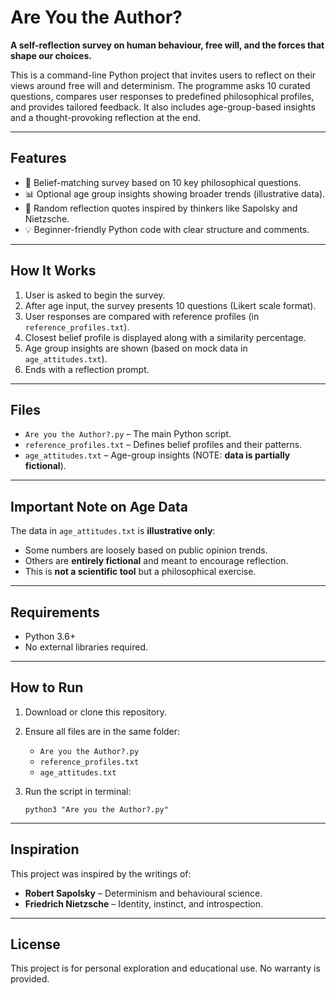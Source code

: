# Are You the Author?

**A self-reflection survey on human behaviour, free will, and the forces that shape our choices.**

This is a command-line Python project that invites users to reflect on their views around free will and determinism. The programme asks 10 curated questions, compares user responses to predefined philosophical profiles, and provides tailored feedback. It also includes age-group-based insights and a thought-provoking reflection at the end.

---

## Features

* 🧠 Belief-matching survey based on 10 key philosophical questions.
* 📊 Optional age group insights showing broader trends (illustrative data).
* 🧭 Random reflection quotes inspired by thinkers like Sapolsky and Nietzsche.
* 💡 Beginner-friendly Python code with clear structure and comments.

---

## How It Works

1. User is asked to begin the survey.
2. After age input, the survey presents 10 questions (Likert scale format).
3. User responses are compared with reference profiles (in `reference_profiles.txt`).
4. Closest belief profile is displayed along with a similarity percentage.
5. Age group insights are shown (based on mock data in `age_attitudes.txt`).
6. Ends with a reflection prompt.

---

## Files

* `Are you the Author?.py` – The main Python script.
* `reference_profiles.txt` – Defines belief profiles and their patterns.
* `age_attitudes.txt` – Age-group insights (NOTE: **data is partially fictional**).

---

## Important Note on Age Data

The data in `age_attitudes.txt` is **illustrative only**:

* Some numbers are loosely based on public opinion trends.
* Others are **entirely fictional** and meant to encourage reflection.
* This is **not a scientific tool** but a philosophical exercise.

---

## Requirements

* Python 3.6+
* No external libraries required.

---

## How to Run

1. Download or clone this repository.
2. Ensure all files are in the same folder:

   * `Are you the Author?.py`
   * `reference_profiles.txt`
   * `age_attitudes.txt`
3. Run the script in terminal:

    ```
   python3 "Are you the Author?.py"
    
    ```

---

## Inspiration

This project was inspired by the writings of:

* **Robert Sapolsky** – Determinism and behavioural science.
* **Friedrich Nietzsche** – Identity, instinct, and introspection.

---

## License

This project is for personal exploration and educational use. No warranty is provided.

